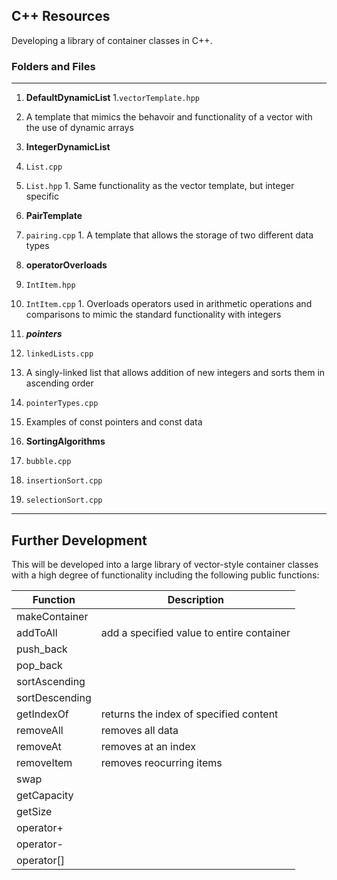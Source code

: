 ## C++ Resources 

Developing a library of container classes in C++.

### Folders and Files

----

1. **DefaultDynamicList**
 1.`vectorTemplate.hpp`
  1. A template that mimics the behavoir and functionality of a vector with the use of dynamic arrays
  
2. **IntegerDynamicList**
  1. `List.cpp`
  2. `List.hpp`
    1. Same functionality as the vector template, but integer specific
    
3. **PairTemplate**
  1. `pairing.cpp`
    1. A template that allows the storage of two different data types
    
4. **operatorOverloads**
  1. `IntItem.hpp`
  2. `IntItem.cpp`
    1. Overloads operators used in arithmetic operations and comparisons to mimic the standard functionality with integers
    
5. ***pointers***
 1. `linkedLists.cpp`
   1. A singly-linked list that allows addition of new integers and sorts them in ascending order
 2. `pointerTypes.cpp`
   1. Examples of const pointers and const data
    
6. **SortingAlgorithms**
  1. `bubble.cpp`
  2. `insertionSort.cpp`
  3. `selectionSort.cpp`
  
----

## Further Development

This will be developed into a large library of vector-style container classes with a high degree of functionality including the following public functions: 

Function       | Description
-------------  | -------------
makeContainer  |
addToAll       | add a specified value to entire container
push_back      | 
pop_back       | 
sortAscending  | 
sortDescending | 
getIndexOf     | returns the index of specified content
removeAll      | removes all data
removeAt       | removes at an index
removeItem     | removes reocurring items
swap           |
getCapacity    | 
getSize        | 
operator+      |
operator-      |
operator[]     |
